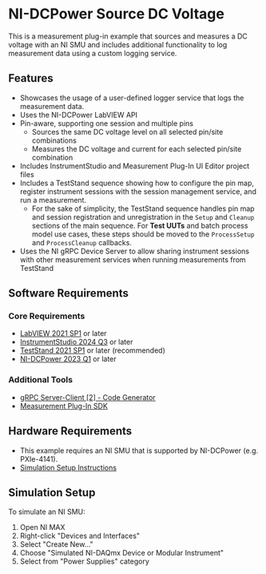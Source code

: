 # NI-DCPower Source DC Voltage

This is a measurement plug-in example that sources and measures a DC voltage with an NI SMU and
includes additional functionality to log measurement data using a custom logging service.

## Features

- Showcases the usage of a user-defined logger service that logs the measurement data.
- Uses the NI-DCPower LabVIEW API
- Pin-aware, supporting one session and multiple pins
  - Sources the same DC voltage level on all selected pin/site combinations
  - Measures the DC voltage and current for each selected pin/site combination
- Includes InstrumentStudio and Measurement Plug-In UI Editor project files
- Includes a TestStand sequence showing how to configure the pin map, register
  instrument sessions with the session management service, and run a measurement.
  - For the sake of simplicity, the TestStand sequence handles pin map and session registration and
    unregistration in the `Setup` and `Cleanup` sections of the main sequence. For **Test UUTs** and
    batch process model use cases, these steps should be moved to the `ProcessSetup` and
    `ProcessCleanup` callbacks.
- Uses the NI gRPC Device Server to allow sharing instrument sessions with other
  measurement services when running measurements from TestStand

## Software Requirements

### Core Requirements

- [LabVIEW 2021 SP1](https://www.ni.com/en/support/downloads/software-products/download.labview.html#443865) or later
- [InstrumentStudio 2024 Q3](https://www.ni.com/en/support/downloads/software-products/download.instrumentstudio.html#544066) or later
- [TestStand 2021 SP1](https://www.ni.com/en/support/downloads/software-products/download.teststand.html#445937) or later (recommended)
- [NI-DCPower 2023 Q1](https://www.ni.com/en/support/downloads/drivers/download.ni-dcpower.html#477835) or later

### Additional Tools

- [gRPC Server-Client [2] - Code Generator](https://github.com/ni/grpc-labview/releases/download/v1.2.6.1/grpc-labview.zip)
- [Measurement Plug-In SDK](https://github.com/ni/measurement-plugin-labview/releases/tag/v3.1.0.5)

## Hardware Requirements

- This example requires an NI SMU that is supported by NI-DCPower (e.g. PXIe-4141).
- [Simulation Setup Instructions](#simulation-setup)

## Simulation Setup

To simulate an NI SMU:

1. Open NI MAX
2. Right-click "Devices and Interfaces"
3. Select "Create New..."
4. Choose "Simulated NI-DAQmx Device or Modular Instrument"
5. Select from "Power Supplies" category
